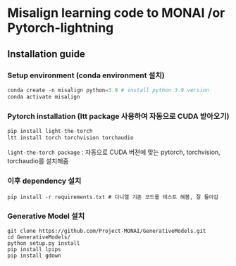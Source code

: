 # Misalign learning code to MONAI /or Pytorch-lightning

## Installation guide
### Setup environment (conda environment 설치)

```python
conda create -n misalign python=3.9 # install python 3.9 version
conda activate misalign
```
### Pytorch installation (ltt package 사용하여 자동으로 CUDA 받아오기)
```python
pip install light-the-torch
ltt install torch torchvision torchaudio
```
`light-the-torch package` : 자동으로 CUDA 버젼에 맞는 pytorch, torchvision, torchaudio를 설치해줌


### 이후 dependency 설치
```
pip install -r requirements.txt # 다니엘 기존 코드를 테스트 해봄, 잘 돌아감 
```

### Generative Model 설치
```
git clone https://github.com/Project-MONAI/GenerativeModels.git
cd GenerativeModels/
python setup.py install
pip install lpips
pip install gdown
```